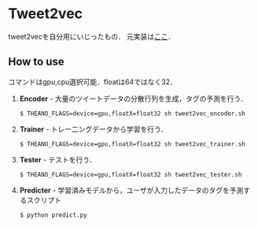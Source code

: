# Tweet2vec

tweet2vecを自分用にいじったもの．
元実装は[ここ][tweet2vec]．


## How to use

コマンドはgpu,cpu選択可能．floatは64ではなく32．


1. __Encoder__ - 大量のツイートデータの分散行列を生成，タグの予測を行う．

    ```
    $ THEANO_FLAGS=device=gpu,floatX=float32 sh tweet2vec_encoder.sh
    ```

2. __Trainer__ - トレー二ングデータから学習を行う．

    ```
    $ THEANO_FLAGS=device=gpu,floatX=float32 sh tweet2vec_trainer.sh
    ```


3. __Tester__ - テストを行う．

    ```
    $ THEANO_FLAGS=device=gpu,floatX=float32 sh tweet2vec_tester.sh
    ```

4. __Predicter__ - 学習済みモデルから，ユーザが入力したデータのタグを予測するスクリプト

    ```
    $ python predict.py
    ```


[tweet2vec]: https://github.com/bdhingra/tweet2vec
